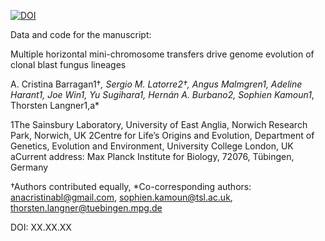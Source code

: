 [![DOI](https://zenodo.org/badge/655204438.svg)](https://zenodo.org/doi/10.5281/zenodo.10654211)

Data and code for the manuscript:

Multiple horizontal mini-chromosome transfers drive genome evolution of clonal blast fungus lineages

A. Cristina Barragan1†*, Sergio M. Latorre2†, Angus Malmgren1, Adeline Harant1, Joe Win1, Yu Sugihara1, Hernán A. Burbano2, Sophien Kamoun1*, Thorsten Langner1,a*

1The Sainsbury Laboratory, University of East Anglia, Norwich Research Park, Norwich, UK
2Centre for Life’s Origins and Evolution, Department of Genetics, Evolution and Environment, University College London, UK
aCurrent address: Max Planck Institute for Biology, 72076, Tübingen, Germany

†Authors contributed equally, *Co-corresponding authors: 
anacristinabl@gmail.com, sophien.kamoun@tsl.ac.uk, thorsten.langner@tuebingen.mpg.de

DOI: XX.XX.XX
